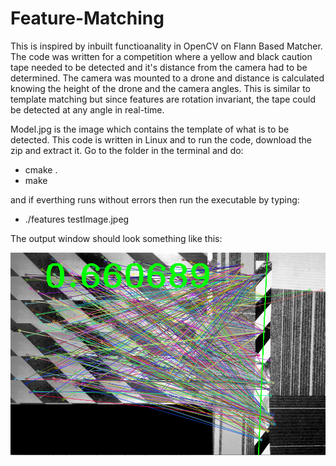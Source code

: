 # Feature-Matching

This is inspired by inbuilt functioanality in OpenCV on Flann Based Matcher. The code was written for a competition where a yellow and black caution tape needed to be detected and it's distance from the camera had to be determined. The camera was mounted to a drone and  distance is calculated knowing the height of the drone and the camera angles. This is similar to template matching but since features are rotation invariant, the tape could be detected at any angle in real-time.

Model.jpg is the image which contains the template of what is to be detected. This code is written in Linux and to run the code, download the zip and extract it. Go to the folder in the terminal and do:

- cmake .
- make

and if everthing runs without errors then run the executable by typing:

- ./features testImage.jpeg

The output window should look something like this:

![alt text](https://github.com/syh5/Feature-Matching/blob/master/features.png)
